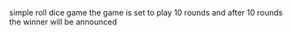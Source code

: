 simple roll dice game
the game is set to play 10 rounds and after 10 rounds the winner will be announced
